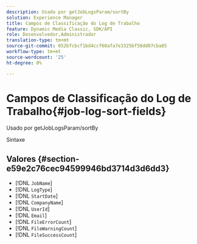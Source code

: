 ```yaml
---
description: Usado por getJobLogsParam/sortBy
solution: Experience Manager
title: Campos de Classificação do Log de Trabalho
feature: Dynamic Media Classic, SDK/API
role: Desenvolvedor,Administrador
translation-type: tm+mt
source-git-commit: 052bfcbcf1bd4ccf60afa7e3325bf58dd07cba85
workflow-type: tm+mt
source-wordcount: '25'
ht-degree: 0%

---
```



# Campos de Classificação do Log de Trabalho{#job-log-sort-fields}

Usado por getJobLogsParam/sortBy

Sintaxe

## Valores {#section-e59e2c76cec94599946bd3714d3d6dd3}

* [!DNL `JobName`]
* [!DNL `LogType`]
* [!DNL `StartDate`]
* [!DNL `CompanyName`]
* [!DNL `UserId`]
* [!DNL `Email`]
* [!DNL `FileErrorCount`]
* [!DNL `FileWarningCount`]
* [!DNL `FileSuccessCount`]

